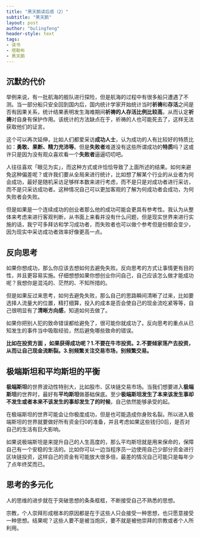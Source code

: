 ```yaml
---
title: "黑天鹅读后感（2）"
subtitle: "黑天鹅"
layout: post
author: "bulingfeng"
header-style: text
tags:
- 读书
- 塔勒布
- 黑天鹅
---
```



## 沉默的代价

举例来说，有一批航海的舰队进行探险，但是航海的过程中有很多船只遭遇了不测。当一部分船只安全回到国内后，国内统计学家开始统计当时**祈祷**和**存活**之间是否有因果关系，统计结果表明发生海难期间**祈祷的人存活比例比较高**，从而认定**祈祷**对自身有保护作用。该统计的方法缺点在于，祈祷的人也可能死去了，这样无法获取他们的证言。

这个可以再次延伸，比如人们都爱采访**成功人士**，认为成功的人有比较好的特质比如：**勇敢、果断、精力充沛等**。但是**失败者**难道没有这些所谓成功的**特质**吗？这或许只是因为没有观众喜欢看一个**失败者**逼逼叨叨吧。

人往往喜欢「眼见为实」，而这种方式或许恰恰导致了上面所述的结果。如何来避免这种偏差呢？或许我们要从全局来进行统计，比如想了解某个行业的从业者为何会成功，最好是随机采访足够样本数来进行考虑，而不是只是对成功者进行采访，而不是只采访成功者。这种情况自己可以更加客观的了解为何成功者会成功，为何失败者会失败。

但是如果是一个连续成功的创业者那么他的成功可能会更具有参考性。我认为从整体来考虑来进行客观判断，从书面上来看并没有什么问题，但是现实世界来进行实施的话，我宁可多拜访和学习成功者，而失败者也可以做个参考但是份额会变少，因为现实中采访成功者效率好像更高一点。

## 反向思考

如果你想成功，那么你应该去想如何去避免失败。反向思考的方式让事情更有目的性，并且更容易实施。仔细想想如果你想创业你问自己，自己应该怎么做才能成功呢？我想你是混沌的、茫然的、不知所措的。

但是如果反过来思考，如何去避免失败，那么自己的思路瞬间清晰了过来，比如要选择人流量大的位置，精打细算，投入的成本是否会使自己的现金流吃紧等等，自己很明显有了**清晰方向感**，知道如何去做了。

如果你把别人犯的致命错误都给避免了，很可能你就成功了。反向思考的重点从已知发生的事件当中吸取经验，然后避免哪些致命的错误。

**比如在投资方面 ，如果获得成功呢？1.不要在牛市投资。2.不要倾家荡产去投资，从而让自己现金流断裂。3.别频繁关注交易市场，别频繁交易。**

## 极端斯坦和平均斯坦的平衡

**极端斯坦**的世界波动性特别大，比如股市、区块链交易市场。当我们想要进入**极端斯坦**的世界时，最好有**平均斯坦**做基础保底。至少**极端斯坦发生了本来该发生事却不发生或者本来不该发生的事却发生了的时候**，自己依然能够承受的起。

在极端斯坦的世界可能会让你极度成功，但是也可能造成你身败名裂。所以进入极端斯坦的世界就要做好所有资金归0的准备，并且考虑如果这些钱归0后，是否对自己的生活有巨大影响。

如果说极端斯坦是来提升自己的人生高度的，那么平均斯坦就是用来保命的，保障自己有一个安稳的生活的。比如你可以一边当程序员一边使用自己少部分资金进行区块链投资，这样自己的资金有可能放大很多倍，最差的情况自己可能只是每年少了点年终奖而已。

## 思考的多元化

人的思维的进步就在于突破思想的条条框框，不断接受自己不熟悉的思想。

宗教，个人崇拜形成根本的原因都是在于这些人只会接受一种思想，也只愿意接受一种思想。结果呢？这些人要不是被当炮灰，要不就是被他崇拜的宗教或者个人所利用。